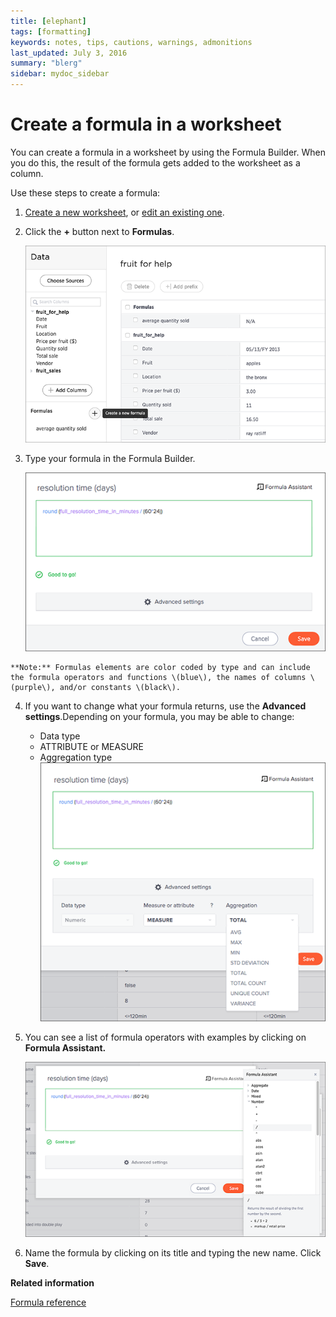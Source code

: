 ```yaml
---
title: [elephant]
tags: [formatting]
keywords: notes, tips, cautions, warnings, admonitions
last_updated: July 3, 2016
summary: "blerg"
sidebar: mydoc_sidebar
---
```

# Create a formula in a worksheet

You can create a formula in a worksheet by using the Formula Builder. When you do this, the result of the formula gets added to the worksheet as a column.

Use these steps to create a formula:

1.   [Create a new worksheet](worksheet_create.html#), or [edit an existing one](edit_worksheet.html#). 
2.   Click the **+** button next to **Formulas**. 

     ![](../../images/create_formula.png "Create a new formula in a worksheet") 

3.   Type your formula in the Formula Builder. 

     ![](../../shared/conrefs/../../images/formula_builder.png "Use the Formula Builder") 

    **Note:** Formulas elements are color coded by type and can include the formula operators and functions​ \(blue\), the names of columns \(purple\)​, and/or constants​ \(black\).

4.  If you want to change what your formula returns, use the **Advanced settings**.Depending on your formula, you may be able to change:

    -   Data type
    -   ATTRIBUTE or MEASURE
    -   Aggregation type
    ![](../../shared/conrefs/../../images/formula_advanced_settings.png "Advanced settings in the Formula Builder")

5.  You can see a list of formula operators with examples by clicking on **Formula Assistant.** 

    ![](../../shared/conrefs/../../images/formula_assistant.png "Examples in the Formula Assistant")

6.   Name the formula by clicking on its title and typing the new name. Click **Save**. 

**Related information**  


[Formula reference](../reference/formula_reference.html#)

